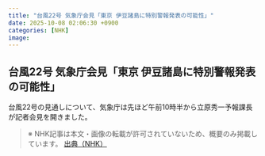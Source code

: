 ```yaml
---
title: "台風22号 気象庁会見「東京 伊豆諸島に特別警報発表の可能性」"
date: 2025-10-08 02:06:30 +0900
categories: [NHK]
image: 
---
```

## 台風22号 気象庁会見「東京 伊豆諸島に特別警報発表の可能性」

台風22号の見通しについて、気象庁は先ほど午前10時半から立原秀一予報課長が記者会見を開きました。

> ※ NHK記事は本文・画像の転載が許可されていないため、概要のみ掲載しています。
[出典（NHK）](http://www3.nhk.or.jp/news/html/20251008/k10014944151000.html)
